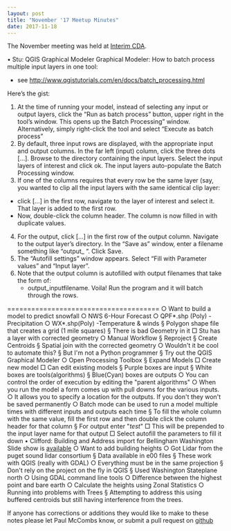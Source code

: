 ```yaml
---
layout: post
title: "November '17 Meetup Minutes"
date: 2017-11-18
---
```


The November meeting was held at [Interim CDA](http://interimicda.org/whatwedo/).

• Stu: QGIS Graphical Modeler
	Graphical Modeler:  How to batch process multiple input layers in one tool:
 
- see http://www.qgistutorials.com/en/docs/batch_processing.html
 
Here’s the gist:
1.  At the time of running your model, instead of selecting any input or output layers, click the “Run as batch process” button, upper right in the tool’s window.  This opens up the Batch Processing” window.  Alternatively, simply right-click the tool and select “Execute as batch process”
2.  By default, three input rows are displayed, with the appropriate input and output columns.  In the far left (input) column, click the three dots […].  Browse to the directory containing the input layers.  Select the input layers of interest and click ok.  The input layers auto-populate the Batch Processing window. 
3.  If one of the columns requires that every row be the same layer (say, you wanted to clip all the input layers with the same identical clip layer:
 -  click […] in the first row, navigate to the layer of interest and select it.  That layer is added to the first row.
-  Now, double-click the column header.  The column is now filled in with duplicate values.
4.  For the output, click […] in the first row of the output column.  Navigate to the output layer’s directory.  In the “Save as” window, enter a filename something like “output_ “.  Click Save.
5.   The “Autofill settings” window appears.  Select “Fill with Parameter values” and “Input layer”. 
6.  Note that the output column is autofilled with output filenames that take the form of:
      - output_inputfilename.  Voila!  Run the program and it will batch through the rows.
 
======================================
	○ Want to build a model to predict snowfall
	○ NWS 6-Hour Forecast
	○ QPF*.shp (Poly) - Precipitation
	○ WX*.shp(Poly) -Temperature & winds
		§ Polygon shape file that creates a grid (1 mile squares)
		§ There is bad Geometry in it
			□ Stu has a layer with corrected geometry
	○ Manual Workflow
		§ Reproject
		§ Create Centroids
		§ Spatial join with the corrected geometry
	○ Wouldn't it be cool to automate this?
		§ But I'm not a Python programmer
		§ Try out the QGIS Graphical Modeler
	○ Open Processing Toolbox
		§ Expand Models
			□ Create new model
			□ Can edit existing models
		§ Purple boxes are input
		§ White boxes are tools(algorithms)
		§ Blue(Cyan) boxes are outputs
	○ You can control the order of execution by editing the "parent algorithms"
	○ When you run the model a form comes up with pull downs for the various inputs.
	○ It allows you to specify a location for the outputs. If you don't they won't be saved permanently
	○ Batch mode can be used to run a model multiple times with different inputs and outputs each time
		§ To fill the whole column with the same value, fill the first row and then double click the column header for that column
		§ For output  enter "_test_"
			□ This will be prepended to the input layer name for that output
			□ Select autofill the parameters to fill it down
• Clifford: Building and Address import for Bellingham Washington
	Slide show is [available](https://docs.google.com/presentation/d/e/2PACX-1vSw5hv6Zy90KQJdZEvWeh5Mxk94Hb3GklKcAoaPVPWjCYCni1gDPgAxlgIt4bAPJNUMrpxNviIBMuYH/pub?start=false&loop=false&delayms=3000)
	○ Want to add building heights
	○ Got Lidar from the puget sound lidar consortium
		§ Data available in e00 files
		§ These work with QGIS (really with GDAL)
	○ Everything must be in the same projection
		§ Don't rely on the project on the fly in QGIS
		§ Used Washington Stateplane north
	○ Using GDAL command line tools
	○ Difference between the highest point and bare earth
	○ Calculate the heights using Zonal Statistics
	○ Running into problems with Trees
		§ Attempting to address this using buffered centroids but still having interference from the trees.


If anyone has corrections or additions they would like to make to these notes please let Paul McCombs know, or submit a pull request on [github](https://github.com/psqgis/psqgis.github.io)